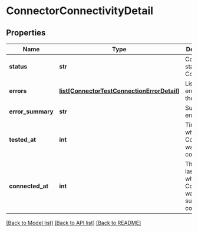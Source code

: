 # ConnectorConnectivityDetail

## Properties
Name | Type | Description | Notes
------------ | ------------- | ------------- | -------------
**status** | **str** | Connectivity status of a Connector | [optional] 
**errors** | [**list[ConnectorTestConnectionErrorDetail]**](ConnectorTestConnectionErrorDetail.md) | List of errors and their details | [optional] 
**error_summary** | **str** | Summary of errors | [optional] 
**tested_at** | **int** | Time at which Test Connection was completed | [optional] 
**connected_at** | **int** | This is the last time at which the Connector was successfully connected | [optional] 

[[Back to Model list]](../README.md#documentation-for-models) [[Back to API list]](../README.md#documentation-for-api-endpoints) [[Back to README]](../README.md)

